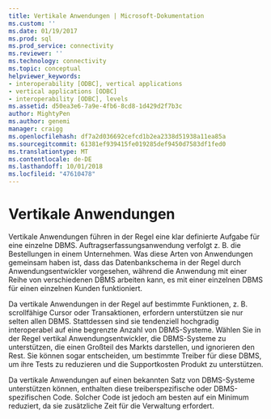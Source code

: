 ```yaml
---
title: Vertikale Anwendungen | Microsoft-Dokumentation
ms.custom: ''
ms.date: 01/19/2017
ms.prod: sql
ms.prod_service: connectivity
ms.reviewer: ''
ms.technology: connectivity
ms.topic: conceptual
helpviewer_keywords:
- interoperability [ODBC], vertical applications
- vertical applications [ODBC]
- interoperability [ODBC], levels
ms.assetid: d50ea3e6-7a9e-4fb6-8cd8-1d429d2f7b3c
author: MightyPen
ms.author: genemi
manager: craigg
ms.openlocfilehash: df7a2d036692cefcd1b2ea2338d51938a11ea85a
ms.sourcegitcommit: 61381ef939415fe019285def9450d7583df1fed0
ms.translationtype: MT
ms.contentlocale: de-DE
ms.lasthandoff: 10/01/2018
ms.locfileid: "47610478"
---
```

# <a name="vertical-applications"></a>Vertikale Anwendungen
Vertikale Anwendungen führen in der Regel eine klar definierte Aufgabe für eine einzelne DBMS. Auftragserfassungsanwendung verfolgt z. B. die Bestellungen in einem Unternehmen. Was diese Arten von Anwendungen gemeinsam haben ist, dass das Datenbankschema in der Regel durch Anwendungsentwickler vorgesehen, während die Anwendung mit einer Reihe von verschiedenen DBMS arbeiten kann, es mit einer einzelnen DBMS für einen einzelnen Kunden funktioniert.  
  
 Da vertikale Anwendungen in der Regel auf bestimmte Funktionen, z. B. scrollfähige Cursor oder Transaktionen, erfordern unterstützen sie nur selten allen DBMS. Stattdessen sind sie tendenziell hochgradig interoperabel auf eine begrenzte Anzahl von DBMS-Systeme. Wählen Sie in der Regel vertikal Anwendungsentwickler, die DBMS-Systeme zu unterstützen, die einen Großteil des Markts darstellen, und ignorieren den Rest. Sie können sogar entscheiden, um bestimmte Treiber für diese DBMS, um ihre Tests zu reduzieren und die Supportkosten Produkt zu unterstützen.  
  
 Da vertikale Anwendungen auf einen bekannten Satz von DBMS-Systeme unterstützen können, enthalten diese treiberspezifische oder DBMS-spezifischen Code. Solcher Code ist jedoch am besten auf ein Minimum reduziert, da sie zusätzliche Zeit für die Verwaltung erfordert.

